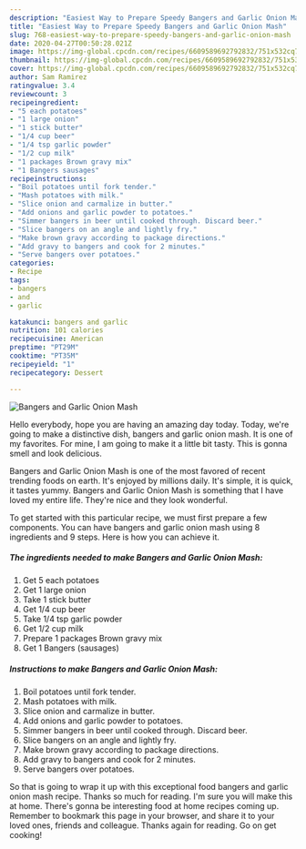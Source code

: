 ```yaml
---
description: "Easiest Way to Prepare Speedy Bangers and Garlic Onion Mash"
title: "Easiest Way to Prepare Speedy Bangers and Garlic Onion Mash"
slug: 768-easiest-way-to-prepare-speedy-bangers-and-garlic-onion-mash
date: 2020-04-27T00:50:28.021Z
image: https://img-global.cpcdn.com/recipes/6609589692792832/751x532cq70/bangers-and-garlic-onion-mash-recipe-main-photo.jpg
thumbnail: https://img-global.cpcdn.com/recipes/6609589692792832/751x532cq70/bangers-and-garlic-onion-mash-recipe-main-photo.jpg
cover: https://img-global.cpcdn.com/recipes/6609589692792832/751x532cq70/bangers-and-garlic-onion-mash-recipe-main-photo.jpg
author: Sam Ramirez
ratingvalue: 3.4
reviewcount: 3
recipeingredient:
- "5 each potatoes"
- "1 large onion"
- "1 stick butter"
- "1/4 cup beer"
- "1/4 tsp garlic powder"
- "1/2 cup milk"
- "1 packages Brown gravy mix"
- "1 Bangers sausages"
recipeinstructions:
- "Boil potatoes until fork tender."
- "Mash potatoes with milk."
- "Slice onion and carmalize in butter."
- "Add onions and garlic powder to potatoes."
- "Simmer bangers in beer until cooked through. Discard beer."
- "Slice bangers on an angle and lightly fry."
- "Make brown gravy according to package directions."
- "Add gravy to bangers and cook for 2 minutes."
- "Serve bangers over potatoes."
categories:
- Recipe
tags:
- bangers
- and
- garlic

katakunci: bangers and garlic 
nutrition: 101 calories
recipecuisine: American
preptime: "PT29M"
cooktime: "PT35M"
recipeyield: "1"
recipecategory: Dessert

---
```



![Bangers and Garlic Onion Mash](https://img-global.cpcdn.com/recipes/6609589692792832/751x532cq70/bangers-and-garlic-onion-mash-recipe-main-photo.jpg)

Hello everybody, hope you are having an amazing day today. Today, we're going to make a distinctive dish, bangers and garlic onion mash. It is one of my favorites. For mine, I am going to make it a little bit tasty. This is gonna smell and look delicious.

Bangers and Garlic Onion Mash is one of the most favored of recent trending foods on earth. It's enjoyed by millions daily. It's simple, it is quick, it tastes yummy. Bangers and Garlic Onion Mash is something that I have loved my entire life. They're nice and they look wonderful.




To get started with this particular recipe, we must first prepare a few components. You can have bangers and garlic onion mash using 8 ingredients and 9 steps. Here is how you can achieve it.

<!--inarticleads1-->

##### The ingredients needed to make Bangers and Garlic Onion Mash:

1. Get 5 each potatoes
1. Get 1 large onion
1. Take 1 stick butter
1. Get 1/4 cup beer
1. Take 1/4 tsp garlic powder
1. Get 1/2 cup milk
1. Prepare 1 packages Brown gravy mix
1. Get 1 Bangers (sausages)




<!--inarticleads2-->

##### Instructions to make Bangers and Garlic Onion Mash:

1. Boil potatoes until fork tender.
1. Mash potatoes with milk.
1. Slice onion and carmalize in butter.
1. Add onions and garlic powder to potatoes.
1. Simmer bangers in beer until cooked through. Discard beer.
1. Slice bangers on an angle and lightly fry.
1. Make brown gravy according to package directions.
1. Add gravy to bangers and cook for 2 minutes.
1. Serve bangers over potatoes.




So that is going to wrap it up with this exceptional food bangers and garlic onion mash recipe. Thanks so much for reading. I'm sure you will make this at home. There's gonna be interesting food at home recipes coming up. Remember to bookmark this page in your browser, and share it to your loved ones, friends and colleague. Thanks again for reading. Go on get cooking!

